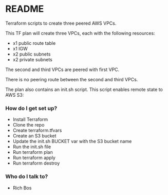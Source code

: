 # README #

Terraform scripts to create three peered AWS VPCs.

This TF plan will create three VPCs, each with the following resources:

* x1 public route table
* x1 IGW
* x2 public subnets
* x2 private subnets

The second and third VPCs are peered with first VPC.

There is no peering route between the second and third VPCs.

The plan also contains an init.sh script. This script enables remote state to AWS S3:

### How do I get set up? ###

* Install Terraform
* Clone the repo
* Create terraform.tfvars
* Create an S3 bucket
* Update the init.sh BUCKET var with the S3 bucket name
* Run the init.sh file
* Run terraform plan
* Run terraform apply
* Run terraform destroy

### Who do I talk to? ###

* Rich Bos